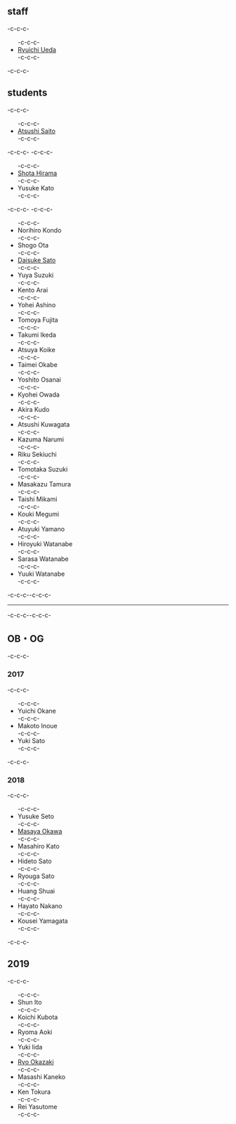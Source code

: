 <h2>staff</h2>-c-c-c-<ul>-c-c-c- 	<li id="ryuichiueda"><a href="http://lab.ueda.asia/?page_id=42">Ryuichi Ueda</a></li>-c-c-c-</ul>-c-c-c-<h2>students</h2>-c-c-c-<ul>-c-c-c- 	<li><a href="http://www.asrobot.me/">Atsushi Saito</a></li>-c-c-c-</ul>-c-c-c-&nbsp;-c-c-c-<ul>-c-c-c- 	<li><a href="http://habatafuture.hatenablog.jp/" target="_blank" rel="noopener noreferrer">Shota Hirama</a></li>-c-c-c- 	<li>Yusuke Kato</li>-c-c-c-</ul>-c-c-c-&nbsp;-c-c-c-<ul>-c-c-c- 	<li>Norihiro Kondo</li>-c-c-c- 	<li>Shogo Ota</li>-c-c-c- 	<li><a href="https://tiryoh.com/" target="_blank" rel="noopener noreferrer">Daisuke Sato</a></li>-c-c-c- 	<li>Yuya Suzuki</li>-c-c-c- 	<li><span class="s1">Kento Arai</span></li>-c-c-c- 	<li><span class="s1">Yohei Ashino</span></li>-c-c-c- 	<li><span class="s1">Tomoya Fujita</span></li>-c-c-c- 	<li><span class="s1">Takumi Ikeda</span></li>-c-c-c- 	<li>Atsuya Koike</li>-c-c-c- 	<li><span class="s1">Taimei Okabe</span></li>-c-c-c- 	<li><span class="s1">Yoshito Osanai</span></li>-c-c-c- 	<li><span class="s1">Kyohei Owada</span></li>-c-c-c- 	<li>Akira Kudo</li>-c-c-c- 	<li>Atsushi Kuwagata</li>-c-c-c- 	<li><span class="s1">Kazuma Narumi</span></li>-c-c-c- 	<li><span class="s1">Riku Sekiuchi</span></li>-c-c-c- 	<li>Tomotaka Suzuki</li>-c-c-c- 	<li><span class="s1">Masakazu Tamura</span></li>-c-c-c- 	<li>Taishi Mikami</li>-c-c-c- 	<li>Kouki Megumi</li>-c-c-c- 	<li>Atuyuki Yamano</li>-c-c-c- 	<li><span class="s1">Hiroyuki Watanabe</span></li>-c-c-c- 	<li><span class="s1">Sarasa Watanabe</span></li>-c-c-c- 	<li>Yuuki Watanabe</li>-c-c-c-</ul>-c-c-c--c-c-c-<hr />-c-c-c--c-c-c-<h2>OB・OG</h2>-c-c-c-<h3>2017</h3>-c-c-c-<ul>-c-c-c- 	<li>Yuichi Okane</li>-c-c-c- 	<li>Makoto Inoue</li>-c-c-c- 	<li>Yuki Sato</li>-c-c-c-</ul>-c-c-c-<h3>2018</h3>-c-c-c-<ul>-c-c-c- 	<li>Yusuke Seto</li>-c-c-c- 	<li><a href="http://routecompass.net/member/okawa/" target="_blank" rel="noopener noreferrer">Masaya Okawa</a></li>-c-c-c- 	<li>Masahiro Kato</li>-c-c-c- 	<li>Hideto Sato</li>-c-c-c- 	<li>Ryouga Sato</li>-c-c-c- 	<li>Huang Shuai</li>-c-c-c- 	<li>Hayato Nakano</li>-c-c-c- 	<li>Kousei Yamagata</li>-c-c-c-</ul>-c-c-c-<h2>2019</h2>-c-c-c-<ul>-c-c-c- 	<li>Shun Ito</li>-c-c-c- 	<li>Koichi Kubota</li>-c-c-c- 	<li>Ryoma Aoki</li>-c-c-c- 	<li>Yuki Iida</li>-c-c-c- 	<li><a href="https://zaki0929.github.io/">Ryo Okazaki</a></li>-c-c-c- 	<li>Masashi Kaneko</li>-c-c-c- 	<li><span class="s1">Ken Tokura</span></li>-c-c-c- 	<li><span class="s1">Rei Yasutome</span></li>-c-c-c-</ul>
